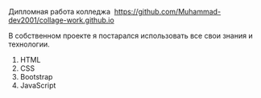 Дипломная работа колледжа
 https://github.com/Muhammad-dev2001/collage-work.github.io

В собственном проекте я постарался использовать все свои знания и технологии.
1. HTML
2. CSS
3. Bootstrap
4. JavaScript
